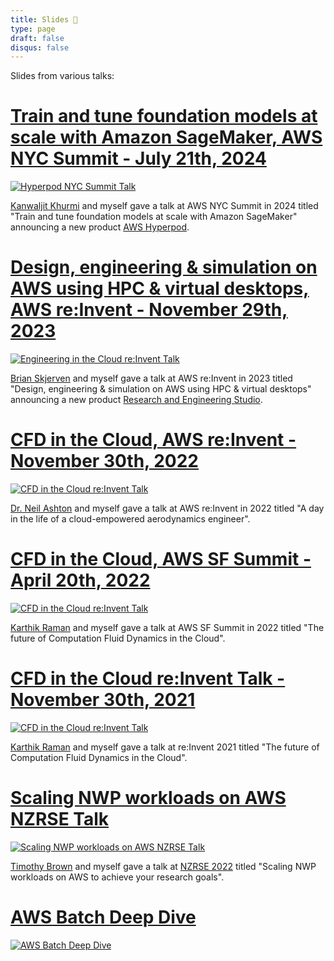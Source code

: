 ```yaml
---
title: Slides 👾
type: page
draft: false
disqus: false
---
```


Slides from various talks:

# [Train and tune foundation models at scale with Amazon SageMaker, AWS NYC Summit - July 21th, 2024](slides/aim309-slides.pdf)

[![Hyperpod NYC Summit Talk](slides/aim309.png)](slides/aim309-slides.pdf)

[Kanwaljit Khurmi](https://www.linkedin.com/in/kanwaljitkhurmi) and myself gave a talk at AWS NYC Summit in 2024 titled "Train and tune foundation models at scale with Amazon SageMaker" announcing a new product [AWS Hyperpod](https://aws.amazon.com/sagemaker/hyperpod/).

# [Design, engineering & simulation on AWS using HPC & virtual desktops, AWS re:Invent - November 29th, 2023](slides/cmp326-RES.pdf)

[![Engineering in the Cloud re:Invent Talk](slides/cmp326-RES.png)](slides/cmp326-RES.pdf)

[Brian Skjerven](https://www.linkedin.com/in/brian-skjerven-0218a191/) and myself gave a talk at AWS re:Invent in 2023 titled "Design, engineering & simulation on AWS using HPC & virtual desktops" announcing a new product [Research and Engineering Studio](https://aws.amazon.com/hpc/res/).

# [CFD in the Cloud, AWS re:Invent - November 30th, 2022](slides/cmp402-slides.pdf)

[![CFD in the Cloud re:Invent Talk](slides/cmp402.png)](slides/cmp402-slides.pdf)

[Dr. Neil Ashton](https://scholar.google.com/citations?user=mtBY0RcAAAAJ&hl=fr) and myself gave a talk at AWS re:Invent in 2022 titled "A day in the life of a cloud-empowered aerodynamics engineer".

# [CFD in the Cloud, AWS SF Summit - April 20th, 2022](slides/CMP208-CFD-in-Cloud.pdf)

[![CFD in the Cloud re:Invent Talk](slides/cmp208-slides.png)](slides/CMP208-CFD-in-Cloud.pdf)

[Karthik Raman](https://scholar.google.com/citations?user=z6f6EKsAAAAJ&hl=en) and myself gave a talk at AWS SF Summit in 2022 titled "The future of Computation Fluid Dynamics in the Cloud".

# [CFD in the Cloud re:Invent Talk - November 30th, 2021](slides/cmp405-slides.pdf)

[![CFD in the Cloud re:Invent Talk](slides/cmp405.png)](slides/cmp405-slides.pdf)

[Karthik Raman](https://scholar.google.com/citations?user=z6f6EKsAAAAJ&hl=en) and myself gave a talk at re:Invent 2021 titled "The future of Computation Fluid Dynamics in the Cloud".

# [Scaling NWP workloads on AWS NZRSE Talk](slides/aws-nwp.pdf)

[![Scaling NWP workloads on AWS NZRSE Talk](slides/aws-nwp.png)](slides/aws-nwp.pdf)

[Timothy Brown](https://www.linkedin.com/in/timothy-p-brown) and myself gave a talk at [NZRSE 2022](https://www.rseconference.nz/) titled "Scaling NWP workloads on AWS to achieve your research goals".

# [AWS Batch Deep Dive](slides/aws-batch.pdf)

[![AWS Batch Deep Dive](slides/aws-batch.png)](slides/aws-batch.pdf)
